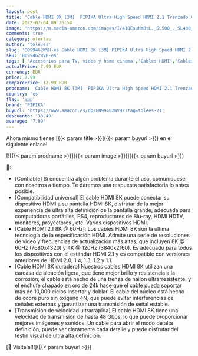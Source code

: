 ```yaml
---
layout: post
title: 'Cable HDMI 8K [3M]  PIPIKA Ultra High Speed HDMI 2.1 Trenzado Cord-8K @ 60Hz 4K @ 120Hz  Compatible con Apple TV  Roku  Samsung QLED  Sony LG  Playstation  PS5  PS4  Xbox One Series X  Ultra HD'
date: 2022-07-04 09:26:54
image: 'https://m.media-amazon.com/images/I/41QEsuNmBtL._SL500_._SL400_.jpg'
comments: true
category: ofertas
author: 'tole.es'
slug: 'B0994G2WVH-es Cable HDMI 8K [3M] PIPIKA Ultra High Speed HDMI 2.1...'
sku: 'B0994G2WVH-es'
tags: [ 'Accesorios para TV, vídeo y home cinema','Cables HDMI','Cables para TV, vídeo y home cinema','Electrónica','TV, vídeo y home cinema','apple','pipika','🇪🇸', ]
actualPrice: 7.99 EUR
currency: EUR
price: 7.99
comparePrice: 12.99 EUR
prodname: 'Cable HDMI 8K [3M]  PIPIKA Ultra High Speed HDMI 2.1 Trenzado Cord-8K @ 60Hz 4K @ 120Hz  Compatible con Apple TV  Roku  Samsung QLED  Sony LG  Playstation  PS5  PS4  Xbox One Series X  Ultra HD'
country: 'es'
flag: '🇪🇸'
brand: 'PIPIKA'
buyurl: 'https://www.amazon.es/dp/B0994G2WVH/?tag=tolees-21'
descuento: '38.49'
average: '7.99'
---
```


Ahora mismo tienes [{{< param title >}}]({{< param buyurl >}}) en el siguiente enlace!

[![{{< param prodname >}}]({{< param image >}})]({{< param buyurl >}})

🔎:

- [Confiable] Si encuentra algún problema durante el uso, comuníquese con nosotros a tiempo. Te daremos una respuesta satisfactoria lo antes posible.
- [Compatibilidad universal] El cable HDMI 8K puede conectar su dispositivo HDMI a su pantalla HDMI 8K, disfrutar de la mejor experiencia de ultra alta definición de la pantalla grande, adecuada para computadoras portátiles, PS4, reproductores de Blu-ray, HDMI HDTV, monitores, proyectores , etc. Varios dispositivos HDMI.
- [Cable HDMI 2.1 8K @ 60Hz]: Los cables HDMI 8K son la última tecnología de la especificación HDMI. Admite una serie de resoluciones de video y frecuencias de actualización más altas, que incluyen 8K @ 60Hz (7680x4320) y 4K @ 120Hz (3840x2160). Es adecuado para todos los dispositivos con el estándar HDMI 2.1 y es compatible con versiones anteriores de HDMI 2.0, 1.4, 1.3, 1.2 y 1.1.
- [Cable HDMI 8K duradero] Nuestros cables HDMI 8K utilizan una carcasa de aleación ligera, que tiene mejor brillo y resistencia a la corrosión; el cable está hecho de una trenza de nailon ultrarresistente, y el enchufe chapado en oro de 24k hace que el cable pueda soportar más de 10,000 ciclos Insertar y doblar. El cable del núcleo está hecho de cobre puro sin oxígeno 4N, que puede evitar interferencias de señales externas y garantizar una transmisión de señal estable.
- [Transmisión de velocidad ultrarrápida] El cable HDMI 8K tiene una velocidad de transmisión de hasta 48 Gbps, lo que puede proporcionar mejores imágenes y sonidos. Un cable para abrir el modo de alta definición, puede ver claramente cada detalle y puede disfrutar del festín visual de ultra alta definición.

[🛒 Visítala!!!]({{< param buyurl >}})

